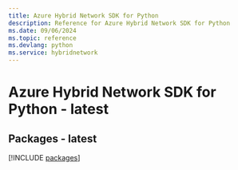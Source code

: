 ```yaml
---
title: Azure Hybrid Network SDK for Python
description: Reference for Azure Hybrid Network SDK for Python
ms.date: 09/06/2024
ms.topic: reference
ms.devlang: python
ms.service: hybridnetwork
---
```

# Azure Hybrid Network SDK for Python - latest
## Packages - latest
[!INCLUDE [packages](hybrid-network-index.md)]